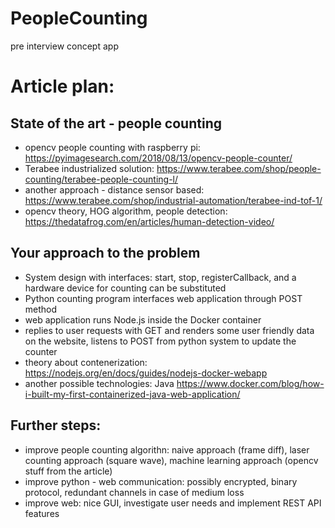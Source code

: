 # PeopleCounting
pre interview concept app

# Article plan:

## State of the art - people counting

 - opencv people counting with raspberry pi: https://pyimagesearch.com/2018/08/13/opencv-people-counter/
 - Terabee industrialized solution: https://www.terabee.com/shop/people-counting/terabee-people-counting-l/
 - another approach - distance sensor based: https://www.terabee.com/shop/industrial-automation/terabee-ind-tof-1/
 - opencv theory, HOG algorithm, people detection: https://thedatafrog.com/en/articles/human-detection-video/

## Your approach to the problem

 - System design with interfaces: start, stop, registerCallback, and a hardware device for counting can be substituted
 - Python counting program interfaces web application through POST method
 - web application runs Node.js inside the Docker container
 - replies to user requests with GET and renders some user friendly data on the website, listens to POST from python system to update the counter
 - theory about contenerization: https://nodejs.org/en/docs/guides/nodejs-docker-webapp
 - another possible technologies: Java https://www.docker.com/blog/how-i-built-my-first-containerized-java-web-application/

## Further steps:

 - improve people counting algorithn: naive approach (frame diff), laser counting approach (square wave), machine learning approach (opencv stuff from the article)
 - improve python - web communication: possibly encrypted, binary protocol, redundant channels in case of medium loss
 - improve web: nice GUI, investigate user needs and implement REST API features


 